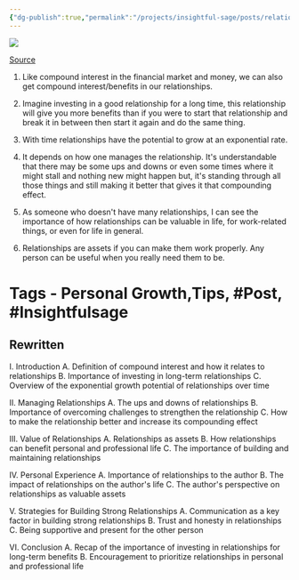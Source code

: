 ```yaml
---
{"dg-publish":true,"permalink":"/projects/insightful-sage/posts/relationships-compound-over-time/","dgPassFrontmatter":true,"noteIcon":"3","created":"2023-11-14T21:08:37.498+05:30","updated":"2024-02-26T02:42:26.452+05:30"}
---
```


[![](https://blogger.googleusercontent.com/img/b/R29vZ2xl/AVvXsEjurk_Z0hzeMeNqUXox4_f4ZJo45kj72aMaADXfTHnM0O_D2bTen-g7Xz1wQcDgqHhoW5yJ7CCESdK6v7QoY-_qZ0OqsStt9TJIVoe_jVLcGLujh-AvtUxj4Li7_DvpCA_2qvpzIGgNehjMNFxUnuvpQo89IdTs7aOPCKDnyvA6OIn8xFckT51qrum_9Q/s16000/ezgif.com-gif-maker.webp)](https://www.blogger.com/blog/post/edit/1611734099211476647/8070880686601633937#)

[](https://www.blogger.com/blog/post/edit/1611734099211476647/8070880686601633937#)[Source](https://www.blogger.com/blog/post/edit/1611734099211476647/8070880686601633937#)

1.  Like compound interest in the financial market and money, we can also get compound interest/benefits in our relationships.
    
2.  Imagine investing in a good relationship for a long time, this relationship will give you more benefits than if you were to start that relationship and break it in between then start it again and do the same thing.
    
3.  With time relationships have the potential to grow at an exponential rate.
    
4.  It depends on how one manages the relationship. It's understandable that there may be some ups and downs or even some times where it might stall and nothing new might happen but, it's standing through all those things and still making it better that gives it that compounding effect.
    
5.  As someone who doesn't have many relationships, I can see the importance of how relationships can be valuable in life, for work-related things, or even for life in general.
    
6.  Relationships are assets if you can make them work properly. Any person can be useful when you really need them to be.

# Tags - Personal Growth,Tips, #Post, #Insightfulsage 

## Rewritten
I. Introduction A. Definition of compound interest and how it relates to relationships B. Importance of investing in long-term relationships C. Overview of the exponential growth potential of relationships over time

II. Managing Relationships A. The ups and downs of relationships B. Importance of overcoming challenges to strengthen the relationship C. How to make the relationship better and increase its compounding effect

III. Value of Relationships A. Relationships as assets B. How relationships can benefit personal and professional life C. The importance of building and maintaining relationships

IV. Personal Experience A. Importance of relationships to the author B. The impact of relationships on the author's life C. The author's perspective on relationships as valuable assets

V. Strategies for Building Strong Relationships A. Communication as a key factor in building strong relationships B. Trust and honesty in relationships C. Being supportive and present for the other person

VI. Conclusion A. Recap of the importance of investing in relationships for long-term benefits B. Encouragement to prioritize relationships in personal and professional life